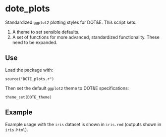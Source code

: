 # dote_plots
Standardized `ggplot2` plotting styles for DOT&amp;E. This script sets:
1. A theme to set sensible defaults.
2. A set of functions for more advanced, standardized functionality. These need to be expanded.

## Use
Load the package with:
```
source("DOTE_plots.r")
```
Then set the default `ggplot2` theme to DOT&E specifications:
```
theme_set(DOTE_theme)
```

## Example
Example usage with the `iris` dataset is shown in `iris.rmd` (outputs shown in `iris.html`).

